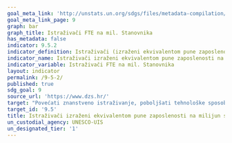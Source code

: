 ```yaml
---
goal_meta_link: 'http://unstats.un.org/sdgs/files/metadata-compilation/Metadata-Goal-9.pdf'
goal_meta_link_page: 9
graph: bar
graph_title: Istraživači FTE na mil. Stanovnika
has_metadata: false
indicator: 9.5.2
indicator_definition: Istraživači (izraženi ekvivalentom pune zaposlenosti) na milijun stanovnika izravna su mjera broja zaposlenih na istraživanju i razvoju na milijun ljudi.
indicator_name: Istraživači izraženi ekvivalentom pune zaposlenosti na milijun stanovnika
indicator_variable: Istraživači FTE na mil. Stanovnika
layout: indicator
permalink: /9-5-2/
published: true
sdg_goal: 9
source_url: 'https://www.dzs.hr/'
target: "Povećati znanstveno istraživanje, poboljšati tehnološke sposobnosti proizvodnih sektora u svim zemljama, osobito zemljama u razvoju, uključujući, do 2030., stimulirati inovacije i bitno povećati broj zaposlenih na istraživanju i razvoju na milijun ljudi i javnih i privatnih izdataka za istraživanje i razvoj."
target_id: '9.5'
title: Istraživači izraženi ekvivalentom pune zaposlenosti na milijun stanovnika
un_custodial_agency: UNESCO-UIS
un_designated_tier: '1'
---
```

